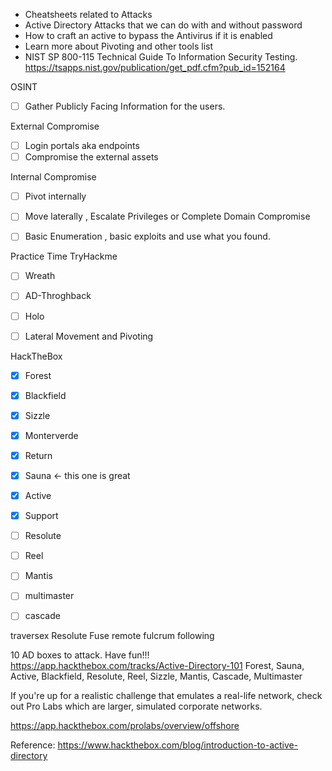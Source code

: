 
- Cheatsheets related to Attacks 
- Active Directory Attacks that we can do with and without password
- How to craft an active to bypass the Antivirus if it is enabled
- Learn more about Pivoting and other tools list
- NIST SP 800-115 Technical Guide To Information Security Testing.
https://tsapps.nist.gov/publication/get_pdf.cfm?pub_id=152164

OSINT
- [ ] Gather Publicly Facing Information for the users.

External Compromise
- [ ] Login portals aka endpoints
- [ ] Compromise the external assets

Internal Compromise 
- [ ] Pivot internally
- [ ] Move laterally , Escalate Privileges or Complete Domain Compromise
- [ ] Basic Enumeration , basic exploits and use what you found.


Practice Time
TryHackme
- [ ] Wreath
- [ ] AD-Throghback
- [ ] Holo
- [ ] Lateral Movement and Pivoting


HackTheBox
- [x] Forest 
- [x] Blackfield
- [x] Sizzle 
- [x] Monterverde
- [x] Return
- [x] Sauna <- this one is great
- [x] Active
- [x] Support


- [ ] Resolute 
- [ ] Reel
- [ ] Mantis 
- [ ] multimaster
- [ ] cascade 


traversex
Resolute
Fuse
remote
fulcrum
following


10 AD boxes to attack. Have fun!!!
https://app.hackthebox.com/tracks/Active-Directory-101
Forest, Sauna, Active, Blackfield, Resolute, Reel, Sizzle, Mantis, Cascade, Multimaster

If you're up for a realistic challenge that emulates a real-life network, check out Pro Labs which are larger, simulated corporate networks.

https://app.hackthebox.com/prolabs/overview/offshore

Reference: https://www.hackthebox.com/blog/introduction-to-active-directory



